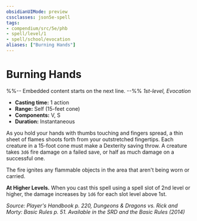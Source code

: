 ```yaml
---
obsidianUIMode: preview
cssclasses: json5e-spell
tags:
- compendium/src/5e/phb
- spell/level/1
- spell/school/evocation
aliases: ["Burning Hands"]
---
```

# Burning Hands
%%-- Embedded content starts on the next line. --%%
*1st-level, Evocation*  

- **Casting time:** 1 action
- **Range:** Self (15-feet cone)
- **Components:** V, S
- **Duration:** Instantaneous

As you hold your hands with thumbs touching and fingers spread, a thin sheet of flames shoots forth from your outstretched fingertips. Each creature in a 15-foot cone must make a Dexterity saving throw. A creature takes `3d6` fire damage on a failed save, or half as much damage on a successful one.

The fire ignites any flammable objects in the area that aren't being worn or carried.

**At Higher Levels.** When you cast this spell using a spell slot of 2nd level or higher, the damage increases by `1d6` for each slot level above 1st.

*Source: Player's Handbook p. 220, Dungeons & Dragons vs. Rick and Morty: Basic Rules p. 51. Available in the <span title='Systems Reference Document (5.1)'>SRD</span> and the Basic Rules (2014)*